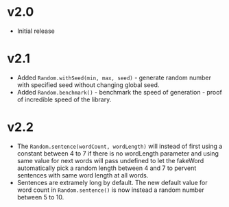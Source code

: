 # v2.0
* Initial release

# v2.1
* Added `Random.withSeed(min, max, seed)` - generate random number with specified seed without changing global seed.
* Added `Random.benchmark()` - benchmark the speed of generation - proof of incredible speed of the library.

# v2.2
* The `Random.sentence(wordCount, wordLength)` will instead of first using a constant between 4 to 7 if there is no wordLength parameter and using same value for next words will pass undefined to let the fakeWord automatically pick a random length between 4 and 7 to pervent sentences with same word length at all words.
* Sentences are extramely long by default. The new default value for word count in `Random.sentence()` is now instead a random number between 5 to 10.
